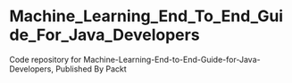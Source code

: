 # Machine_Learning_End_To_End_Guide_For_Java_Developers
Code repository for Machine-Learning-End-to-End-Guide-for-Java-Developers, Published By Packt 
